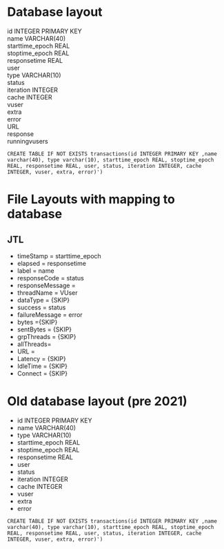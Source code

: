 # Database layout

id INTEGER PRIMARY KEY  
name VARCHAR(40)  
starttime_epoch REAL  
stoptime_epoch REAL  
responsetime REAL  
user  
type VARCHAR(10)  
status  
iteration INTEGER  
cache INTEGER  
vuser  
extra  
error  
URL  
response  
runningvusers  

```
CREATE TABLE IF NOT EXISTS transactions(id INTEGER PRIMARY KEY ,name varchar(40), type varchar(10), starttime_epoch REAL, stoptime_epoch REAL, responsetime REAL, user, status, iteration INTEGER, cache INTEGER, vuser, extra, error)')
```

# File Layouts with mapping to database

## JTL

- timeStamp = starttime_epoch
- elapsed = responsetime
- label = name
- responseCode = status
- responseMessage = <response>
- threadName = VUser
- dataType = {SKIP}
- success = status
- failureMessage = error
- bytes	={SKIP}
- sentBytes = {SKIP}
- grpThreads = {SKIP}
- allThreads=<runningvusers>
- URL = <URL>
- Latency = {SKIP}
- IdleTime = {SKIP}
- Connect = {SKIP}

# Old database layout (pre 2021) 

- id INTEGER PRIMARY KEY
- name VARCHAR(40)
- type VARCHAR(10)
- starttime_epoch REAL
- stoptime_epoch REAL
- responsetime REAL
- user
- status
- iteration INTEGER
- cache INTEGER
- vuser
- extra
- error

```
CREATE TABLE IF NOT EXISTS transactions(id INTEGER PRIMARY KEY ,name varchar(40), type varchar(10), starttime_epoch REAL, stoptime_epoch REAL, responsetime REAL, user, status, iteration INTEGER, cache INTEGER, vuser, extra, error)')
```



